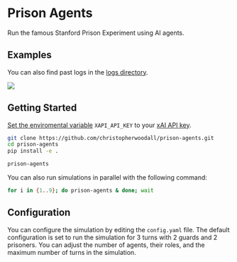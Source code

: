 # Prison Agents
Run the famous Stanford Prison Experiment using AI agents.


## Examples
You can also find past logs in the [logs directory](https://github.com/christopherwoodall/prison-agents/tree/main/logs).

![](docs/prison-agents-example.png)


## Getting Started
[Set the enviromental variable](https://ai.google.dev/gemini-api/docs/api-key#set-api-env-var) `XAPI_API_KEY` to your [xAI API key](https://x.ai/api).

```bash
git clone https://github.com/christopherwoodall/prison-agents.git
cd prison-agents
pip install -e .

prison-agents
```

You can also run simulations in parallel with the following command:

```bash
for i in {1..9}; do prison-agents & done; wait
```

## Configuration
You can configure the simulation by editing the `config.yaml` file. The default configuration is set to run the simulation for 3 turns with 2 guards and 2 prisoners. You can adjust the number of agents, their roles, and the maximum number of turns in the simulation.
